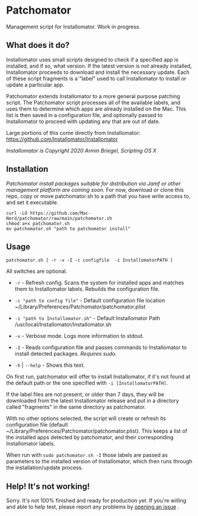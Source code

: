 # Patchomator
Management script for Installomator. Work in progress.

## What does it do?
Installomator uses small scripts designed to check if a specified app is installed, and if so, what version. If the latest version is not already installed, Installomator proceeds to download and install the necessary update. Each of these script fragments is a "label" used to call Installomator to install or update a particular app.

Patchomator extends Installomator to a more general purpose patching script. The Patchomator script processes all of the available labels, and uses them to determine which apps are already installed on the Mac. This list is then saved in a configuration file, and optionally passed to Installomator to proceed with updating any that are out of date. 

Large portions of this come directly from Installomator:
https://github.com/Installomator/Installomator

_Installomator is Copyright 2020 Armin Briegel, Scripting OS X_


## Installation

*Patchomator install packages suitable for distribution via Jamf or other management platform are coming soon.* 
For now, download or clone this repo, copy or move patchomator.sh to a path that you have write access to, and set it executable.

```
curl -LO https://github.com/Mac-Nerd/patchomator/raw/main/patchomator.sh
chmod a+x patchomator.sh
mv patchomator.sh "path to patchomator install"
```


## Usage
`patchomator.sh [ -r -v -I -c configfile  -i InstallomatorPATH ]`

All switches are optional.

 - `-r` - Refresh config. Scans the system for installed apps and matches them to Installomator labels. Rebuilds the configuration file.

 - `-c "path to config file"` - Default configuration file location ~/Library/Preferences/Patchomator/patchomator.plist

 - `-i "path to Installomator.sh"` - Default Installomator Path /usr/local/Installomator/Installomator.sh

 - `-v` - Verbose mode. Logs more information to stdout.

 - `-I` - Reads configuration file and passes commands to Installomator to install detected packages. _Requires sudo._

 - `-h` | `--help` - Shows this text.

On first run, patchomator will offer to install Installomator, if it's not found at the default path or the one specified with `-i [InstallomatorPATH]`.

If the label files are not present, or older than 7 days, they will be downloaded from the latest Installomator release and put in a directory called "fragments" in the same directory as patchomator.

With no other options selected, the script will create or refresh its configuration file (default ~/Library/Preferences/Patchomator/patchomator.plist). This keeps a list of the installed apps detected by patchomator, and their corresponding Installomator labels. 

When run with `sudo patchomator.sh -I` those labels are passed as parameters to the installed version of Installomator, which then runs through the installation/update process.

## Help! It's not working!

Sorry. It's not 100% finished and ready for production yet. If you're willing and able to help test, please report any problems by [opening an issue](https://github.com/Mac-Nerd/patchomator/issues) .



